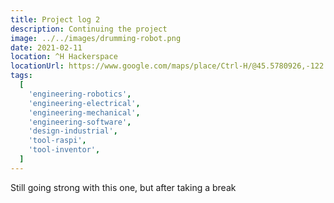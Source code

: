 ```yaml
---
title: Project log 2
description: Continuing the project
image: ../../images/drumming-robot.png
date: 2021-02-11
location: ^H Hackerspace
locationUrl: https://www.google.com/maps/place/Ctrl-H/@45.5780926,-122.6819841,20.57z
tags:
  [
    'engineering-robotics',
    'engineering-electrical',
    'engineering-mechanical',
    'engineering-software',
    'design-industrial',
    'tool-raspi',
    'tool-inventor',
  ]
---
```


Still going strong with this one, but after taking a break
